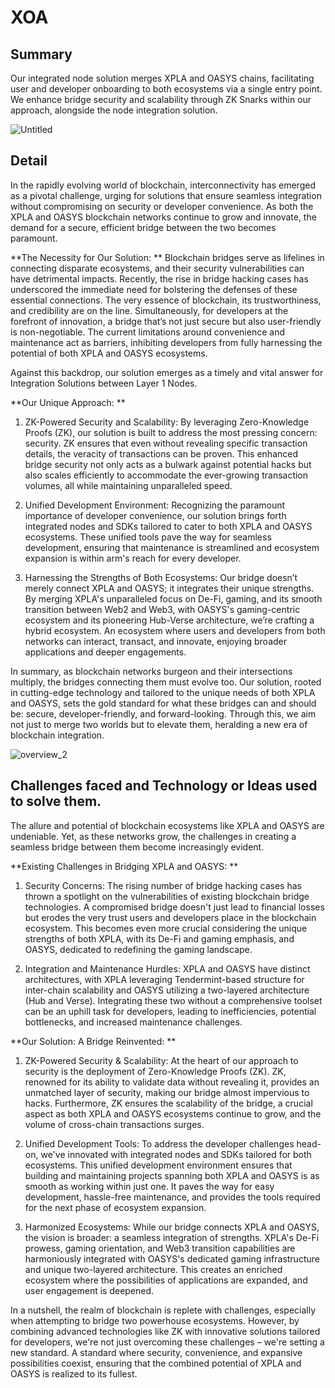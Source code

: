 # XOA

## Summary
Our integrated node solution merges XPLA and OASYS chains, facilitating user and developer onboarding to both ecosystems via a single entry point. We enhance bridge security and scalability through ZK Snarks within our approach, alongside the node integration solution.

![Untitled](https://github.com/energyGiver/XOA/assets/102454706/1bbfd48e-18a5-4781-8728-12becd0034d0)


## Detail
In the rapidly evolving world of blockchain, interconnectivity has emerged as a pivotal challenge, urging for solutions that ensure seamless integration without compromising on security or developer convenience. As both the XPLA and OASYS blockchain networks continue to grow and innovate, the demand for a secure, efficient bridge between the two becomes paramount.

**The Necessity for Our Solution:
**
Blockchain bridges serve as lifelines in connecting disparate ecosystems, and their security vulnerabilities can have detrimental impacts. Recently, the rise in bridge hacking cases has underscored the immediate need for bolstering the defenses of these essential connections. The very essence of blockchain, its trustworthiness, and credibility are on the line. Simultaneously, for developers at the forefront of innovation, a bridge that’s not just secure but also user-friendly is non-negotiable. The current limitations around convenience and maintenance act as barriers, inhibiting developers from fully harnessing the potential of both XPLA and OASYS ecosystems.

Against this backdrop, our solution emerges as a timely and vital answer for Integration Solutions between Layer 1 Nodes.


**Our Unique Approach:
**
1. ZK-Powered Security and Scalability: By leveraging Zero-Knowledge Proofs (ZK), our solution is built to address the most pressing concern: security. ZK ensures that even without revealing specific transaction details, the veracity of transactions can be proven. This enhanced bridge security not only acts as a bulwark against potential hacks but also scales efficiently to accommodate the ever-growing transaction volumes, all while maintaining unparalleled speed.

2. Unified Development Environment: Recognizing the paramount importance of developer convenience, our solution brings forth integrated nodes and SDKs tailored to cater to both XPLA and OASYS ecosystems. These unified tools pave the way for seamless development, ensuring that maintenance is streamlined and ecosystem expansion is within arm's reach for every developer.

3. Harnessing the Strengths of Both Ecosystems: Our bridge doesn’t merely connect XPLA and OASYS; it integrates their unique strengths. By merging XPLA's unparalleled focus on De-Fi, gaming, and its smooth transition between Web2 and Web3, with OASYS's gaming-centric ecosystem and its pioneering Hub-Verse architecture, we’re crafting a hybrid ecosystem. An ecosystem where users and developers from both networks can interact, transact, and innovate, enjoying broader applications and deeper engagements.


In summary, as blockchain networks burgeon and their intersections multiply, the bridges connecting them must evolve too. Our solution, rooted in cutting-edge technology and tailored to the unique needs of both XPLA and OASYS, sets the gold standard for what these bridges can and should be: secure, developer-friendly, and forward-looking. Through this, we aim not just to merge two worlds but to elevate them, heralding a new era of blockchain integration.

![overview_2](https://github.com/energyGiver/XOA/assets/102454706/e22fcf9c-204c-4ec0-8073-2eb979456d61)



## Challenges faced and Technology or Ideas used to solve them.

The allure and potential of blockchain ecosystems like XPLA and OASYS are undeniable. Yet, as these networks grow, the challenges in creating a seamless bridge between them become increasingly evident.


**Existing Challenges in Bridging XPLA and OASYS:
**
1. Security Concerns: The rising number of bridge hacking cases has thrown a spotlight on the vulnerabilities of existing blockchain bridge technologies. A compromised bridge doesn't just lead to financial losses but erodes the very trust users and developers place in the blockchain ecosystem. This becomes even more crucial considering the unique strengths of both XPLA, with its De-Fi and gaming emphasis, and OASYS, dedicated to redefining the gaming landscape.

2. Integration and Maintenance Hurdles: XPLA and OASYS have distinct architectures, with XPLA leveraging Tendermint-based structure for inter-chain scalability and OASYS utilizing a two-layered architecture (Hub and Verse). Integrating these two without a comprehensive toolset can be an uphill task for developers, leading to inefficiencies, potential bottlenecks, and increased maintenance challenges.


**Our Solution: A Bridge Reinvented:
**
1. ZK-Powered Security & Scalability: At the heart of our approach to security is the deployment of Zero-Knowledge Proofs (ZK). ZK, renowned for its ability to validate data without revealing it, provides an unmatched layer of security, making our bridge almost impervious to hacks. Furthermore, ZK ensures the scalability of the bridge, a crucial aspect as both XPLA and OASYS ecosystems continue to grow, and the volume of cross-chain transactions surges.

2. Unified Development Tools: To address the developer challenges head-on, we've innovated with integrated nodes and SDKs tailored for both ecosystems. This unified development environment ensures that building and maintaining projects spanning both XPLA and OASYS is as smooth as working within just one. It paves the way for easy development, hassle-free maintenance, and provides the tools required for the next phase of ecosystem expansion.

3. Harmonized Ecosystems: While our bridge connects XPLA and OASYS, the vision is broader: a seamless integration of strengths. XPLA's De-Fi prowess, gaming orientation, and Web3 transition capabilities are harmoniously integrated with OASYS's dedicated gaming infrastructure and unique two-layered architecture. This creates an enriched ecosystem where the possibilities of applications are expanded, and user engagement is deepened.

In a nutshell, the realm of blockchain is replete with challenges, especially when attempting to bridge two powerhouse ecosystems. However, by combining advanced technologies like ZK with innovative solutions tailored for developers, we're not just overcoming these challenges – we're setting a new standard. A standard where security, convenience, and expansive possibilities coexist, ensuring that the combined potential of XPLA and OASYS is realized to its fullest.


